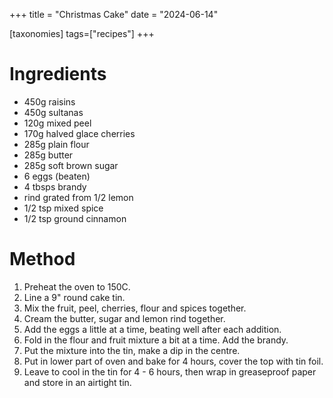 +++
title = "Christmas Cake"
date = "2024-06-14"

[taxonomies]
tags=["recipes"]
+++

# Ingredients

- 450g raisins
- 450g sultanas
- 120g mixed peel
- 170g halved glace cherries
- 285g plain flour
- 285g butter
- 285g soft brown sugar
- 6 eggs (beaten)
- 4 tbsps brandy
- rind grated from 1/2 lemon
- 1/2 tsp mixed spice
- 1/2 tsp ground cinnamon

# Method

1. Preheat the oven to 150C.
2. Line a 9" round cake tin.
3. Mix the fruit, peel, cherries, flour and spices together.
4. Cream the butter, sugar and lemon rind together.
5. Add the eggs a little at a time, beating well after each addition.
6. Fold in the flour and fruit mixture a bit at a time. Add the brandy.
7. Put the mixture into the tin, make a dip in the centre.
8. Put in lower part of oven and bake for 4 hours, cover the top with tin foil.
9. Leave to cool in the tin for 4 - 6 hours, then wrap in greaseproof paper and store in an airtight tin.
